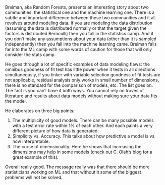 Breiman, aka Random Forests, presents an interesting story about two communities: the statistical one and the machine learning one. There is a subtle and important difference between these two communities and it all revolves around modeling data. If you are modeling the data distribution (assuming the data is distributed normally or that the target given the factors is distributed Bernoulli) then you fall in the statistics camp. And if you don’t make any assumptions about your data (other than it is sampled independently) then you fall into the machine learning came. Breiman falls far into the ML camp with some words of caution for those that will only consider the stats camp.

He goes through a lot of specific examples of data modeling flaws: the omnibus goodness of fit test has little power when it tests in all directions simultaneously, if you tinker with variable selection goodness of fit tests are not applicable, residual analysis only works in small number of dimensions, there is no standard for the comparison of models, etc. The list goes on. The fact is you can’t have it both ways. You cannot rely on troves of literature and results about data models without making sure your data fits the model. 

He elaborates on three big points:

1. The multiplicity of good models. There can be many possible models with a test error rate within 1% of each other. And each paints a very different picture of how data is generated.
2. Simplicity vs. Accuracy. This talks about how predictive a model is vs. how interpretable.
3. The curse of dimensionality. Here he shows that increasing the dimensions may help in some models (check out C. Olah’s blog for a great example of this). 

Overall really good. The message really was that there should be more statisticians working on ML and that without it some of the biggest problems will not be solved.
